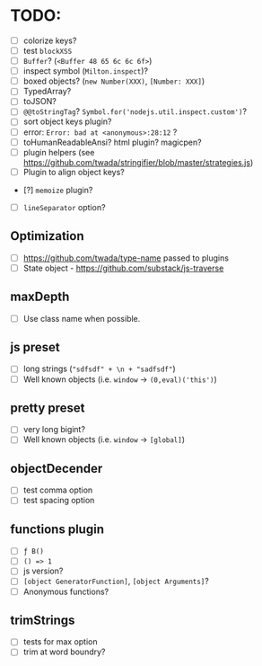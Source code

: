 # TODO:
- [ ] colorize keys?
- [ ] test `blockXSS`
- [ ] `Buffer`? (`<Buffer 48 65 6c 6c 6f>`)
- [ ] inspect symbol (`Milton.inspect`)?
- [ ] boxed objects? (`new Number(XXX)`, `[Number: XXX]`)
- [ ] TypedArray?
- [ ] toJSON?
- [ ] `@@toStringTag`?  `Symbol.for('nodejs.util.inspect.custom')`?
- [ ] sort object keys plugin?
- [ ] error: `Error: bad at <anonymous>:28:12` ?
- [ ] toHumanReadableAnsi?  html plugin?  magicpen?
- [ ] plugin helpers (see https://github.com/twada/stringifier/blob/master/strategies.js)
- [ ] Plugin to align object keys?
- [?] `memoize` plugin?
- [ ] `lineSeparator` option?

## Optimization
  - [ ] https://github.com/twada/type-name passed to plugins
  - [ ] State object - https://github.com/substack/js-traverse

## maxDepth
  - [ ] Use class name when possible.

## js preset
  - [ ] long strings (`"sdfsdf" + \n + "sadfsdf"`)
  - [ ] Well known objects (i.e. `window` -> `(0,eval)('this')`)

## pretty preset
  - [ ] very long bigint?
  - [ ] Well known objects (i.e. `window` -> `[global]`)

## objectDecender
  - [ ] test comma option
  - [ ] test spacing option

## functions plugin
  - [ ] `ƒ B()`
  - [ ] `() => 1`
  - [ ] js version?
  - [ ] `[object GeneratorFunction]`, `[object Arguments]`?
  - [ ] Anonymous functions?

## trimStrings
  - [ ] tests for max option
  - [ ] trim at word boundry?
